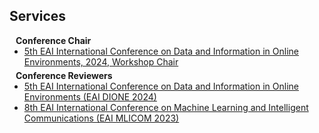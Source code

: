 ## Services

<h4 style="margin:0 10px 0;">Conference Chair</h4>

<ul style="margin:0 0 5px;">
  <li><a href="https://dione-conference.eai-conferences.org/2024/"><autocolor>5th EAI International Conference on Data and Information in Online Environments, 2024, Workshop Chair</autocolor></a></li>
</ul>

<h4 style="margin:0 10px 0;">Conference Reviewers</h4>

<ul style="margin:0 0 5px;">
  <li><a href="https://dione-conference.eai-conferences.org/2024/"><autocolor>5th EAI International Conference on Data and Information in Online Environments (EAI DIONE 2024)</autocolor></a></li>
  <li><a href="https://mlicom.eai-conferences.org/2023/"><autocolor>8th EAI International Conference on Machine Learning and Intelligent Communications (EAI MLICOM 2023)</autocolor></a></li>
</ul>
